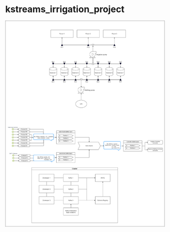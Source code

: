# kstreams_irrigation_project
![architecture](https://github.com/davidbotezatu/kstreams_irrigation_project/blob/master/kstreams_system_architecture.png)